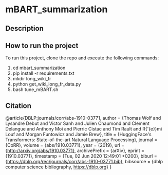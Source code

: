 # mBART_summarization

## Description




## How to run the project

To run this project, clone the repo and execute the following commands: 
1) cd mbart_summarization
2) pip install -r requirements.txt
3) mkdir long_wiki_fr 
4) python get_wiki_long_fr_data.py 
5) bash tune_mBART.sh


## Citation

@article{DBLP:journals/corr/abs-1910-03771,
  author    = {Thomas Wolf and
               Lysandre Debut and
               Victor Sanh and
               Julien Chaumond and
               Clement Delangue and
               Anthony Moi and
               Pierric Cistac and
               Tim Rault and
               R{\'{e}}mi Louf and
               Morgan Funtowicz and
               Jamie Brew},
  title     = {HuggingFace's Transformers: State-of-the-art Natural Language Processing},
  journal   = {CoRR},
  volume    = {abs/1910.03771},
  year      = {2019},
  url       = {http://arxiv.org/abs/1910.03771},
  archivePrefix = {arXiv},
  eprint    = {1910.03771},
  timestamp = {Tue, 02 Jun 2020 12:49:01 +0200},
  biburl    = {https://dblp.org/rec/journals/corr/abs-1910-03771.bib},
  bibsource = {dblp computer science bibliography, https://dblp.org}
}
